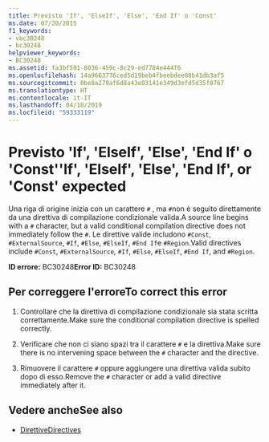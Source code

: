 ```yaml
---
title: Previsto 'If', 'ElseIf', 'Else', 'End If' o 'Const'
ms.date: 07/20/2015
f1_keywords:
- vbc30248
- bc30248
helpviewer_keywords:
- BC30248
ms.assetid: fa3bf591-8036-459c-8c29-ed7784e444f6
ms.openlocfilehash: 14a9663776ced5d19beb4fbeebdee08b41db3af5
ms.sourcegitcommit: 0be8a279af6d8a43e03141e349d3efd5d35f8767
ms.translationtype: HT
ms.contentlocale: it-IT
ms.lasthandoff: 04/18/2019
ms.locfileid: "59333119"
---
```

# <a name="if-elseif-else-end-if-or-const-expected"></a><span data-ttu-id="3be9b-102">Previsto 'If', 'ElseIf', 'Else', 'End If' o 'Const'</span><span class="sxs-lookup"><span data-stu-id="3be9b-102">'If', 'ElseIf', 'Else', 'End If', or 'Const' expected</span></span>
<span data-ttu-id="3be9b-103">Una riga di origine inizia con un carattere `#` , ma `#`non è seguito direttamente da una direttiva di compilazione condizionale valida.</span><span class="sxs-lookup"><span data-stu-id="3be9b-103">A source line begins with a `#` character, but a valid conditional compilation directive does not immediately follow the `#`.</span></span> <span data-ttu-id="3be9b-104">Le direttive valide includono `#Const`, `#ExternalSource`, `#If`, `#Else`, `#ElseIf`, `#End If`e `#Region`.</span><span class="sxs-lookup"><span data-stu-id="3be9b-104">Valid directives include `#Const`, `#ExternalSource`, `#If`, `#Else`, `#ElseIf`, `#End If`, and `#Region`.</span></span>  
  
 <span data-ttu-id="3be9b-105">**ID errore:** BC30248</span><span class="sxs-lookup"><span data-stu-id="3be9b-105">**Error ID:** BC30248</span></span>  
  
## <a name="to-correct-this-error"></a><span data-ttu-id="3be9b-106">Per correggere l'errore</span><span class="sxs-lookup"><span data-stu-id="3be9b-106">To correct this error</span></span>  
  
1. <span data-ttu-id="3be9b-107">Controllare che la direttiva di compilazione condizionale sia stata scritta correttamente.</span><span class="sxs-lookup"><span data-stu-id="3be9b-107">Make sure the conditional compilation directive is spelled correctly.</span></span>  
  
2. <span data-ttu-id="3be9b-108">Verificare che non ci siano spazi tra il carattere `#` e la direttiva.</span><span class="sxs-lookup"><span data-stu-id="3be9b-108">Make sure there is no intervening space between the `#` character and the directive.</span></span>  
  
3. <span data-ttu-id="3be9b-109">Rimuovere il carattere `#` oppure aggiungere una direttiva valida subito dopo di esso.</span><span class="sxs-lookup"><span data-stu-id="3be9b-109">Remove the `#` character or add a valid directive immediately after it.</span></span>  
  
## <a name="see-also"></a><span data-ttu-id="3be9b-110">Vedere anche</span><span class="sxs-lookup"><span data-stu-id="3be9b-110">See also</span></span>

- [<span data-ttu-id="3be9b-111">Direttive</span><span class="sxs-lookup"><span data-stu-id="3be9b-111">Directives</span></span>](../../visual-basic/language-reference/directives/index.md)

